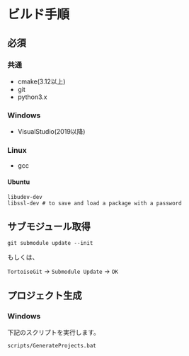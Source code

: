 ﻿# ビルド手順

## 必須

### 共通

- cmake(3.12以上)
- git
- python3.x

### Windows

- VisualStudio(2019以降)

### Linux

- gcc

#### Ubuntu

```
libudev-dev
libssl-dev # to save and load a package with a password
```

## サブモジュール取得

```
git submodule update --init
```

もしくは、

`TortoiseGit` -> `Submodule Update` -> `OK`

## プロジェクト生成

### Windows

下記のスクリプトを実行します。

```
scripts/GenerateProjects.bat
```



